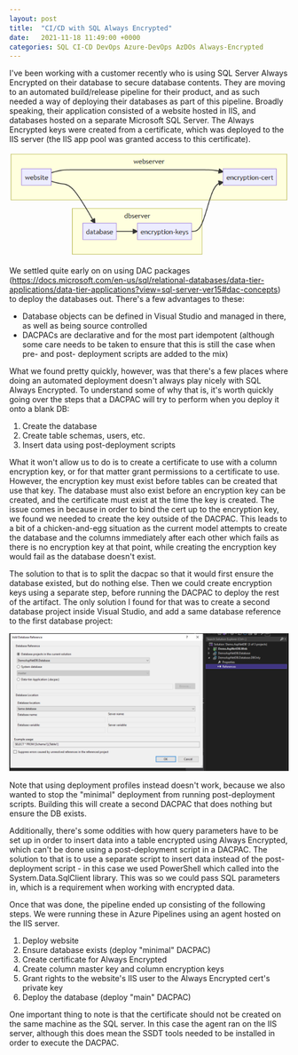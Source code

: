 ```yaml
---
layout: post
title:  "CI/CD with SQL Always Encrypted"
date:   2021-11-18 11:49:00 +0000
categories: SQL CI-CD DevOps Azure-DevOps AzDOs Always-Encrypted
---
```


I've been working with a customer recently who is using SQL Server Always Encrypted on their database to secure database contents.
They are moving to an automated build/release pipeline for their product, and as such needed a way of deploying their databases as part of this pipeline. Broadly speaking, their application consisted of a website hosted in IIS, and databases hosted on a separate Microsoft SQL Server. The Always Encrypted keys were created from a certificate, which was deployed to the IIS server (the IIS app pool was granted access to this certificate).

![Diagram of system architecture showing relation between website, database, encryption cert, and encryption keys](/assets/images/Architecture.PNG)

We settled quite early on on using DAC packages (https://docs.microsoft.com/en-us/sql/relational-databases/data-tier-applications/data-tier-applications?view=sql-server-ver15#dac-concepts) to deploy the databases out.
There's a few advantages to these: 
- Database objects can be defined in Visual Studio and managed in there, as well as being source controlled
- DACPACs are declarative and for the most part idempotent (although some care needs to be taken to ensure that this is still the case when pre- and post- deployment scripts are added to the mix)

What we found pretty quickly, however, was that there's a few places where doing an automated deployment doesn't always play nicely with SQL Always Encrypted. 
To understand some of why that is, it's worth quickly going over the steps that a DACPAC will try to perform when you deploy it onto a blank DB:

1. Create the database
2. Create table schemas, users, etc.
3. Insert data using post-deployment scripts

What it won't allow us to do is to create a certificate to use with a column encryption key, or for that matter grant permissions to a certificate to use. However, the encryption key must exist before tables can be created that use that key. 
The database must also exist before an encryption key can be created, and the certificate must exist at the time the key is created.
The issue comes in because in order to bind the cert up to the encryption key, we found we needed to create the key outside of the DACPAC. This leads to a bit of a chicken-and-egg situation as the current model attempts to create the database and the columns immediately after each other which fails as there is no encryption key at that point, while creating the encryption key would fail as the database doesn't exist.

The solution to that is to split the dacpac so that it would first ensure the database existed, but do nothing else. Then we could create encryption keys using a separate step, before running the DACPAC to deploy the rest of the artifact.
The only solution I found for that was to create a second database project inside Visual Studio, and add a same database reference to the first database project:

![Screenshot of Visual Studio showing Add Database Reference window. The reference is set to another database project in the current solution. The database location is set to "Same Database"](/assets/images/AddDBReference.PNG)

Note that using deployment profiles instead doesn't work, because we also wanted to stop the "minimal" deployment from running post-deployment scripts.
Building this will create a second DACPAC that does nothing but ensure the DB exists.

Additionally, there's some oddities with how query parameters have to be set up in order to insert data into a table encrypted using Always Encrypted, which can't be done using a post-deployment script in a DACPAC. 
The solution to that is to use a separate script to insert data instead of the post-deployment script - in this case we used PowerShell which called into the System.Data.SqlClient library. This was so we could pass SQL parameters in, which is a requirement when working with encrypted data.

Once that was done, the pipeline ended up consisting of the following steps. We were running these in Azure Pipelines using an agent hosted on the IIS server.

1. Deploy website
2. Ensure database exists (deploy "minimal" DACPAC)
3. Create certificate for Always Encrypted
4. Create column master key and column encryption keys
5. Grant rights to the website's IIS user to the Always Encrypted cert's private key
6. Deploy the database (deploy "main" DACPAC)

One important thing to note is that the certificate should not be created on the same machine as the SQL server. In this case the agent ran on the IIS server, although this does mean the SSDT tools needed to be installed in order to execute the DACPAC. 